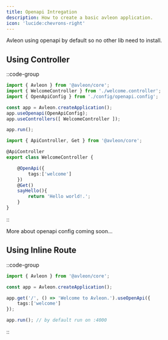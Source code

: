 ```yaml
---
title: Openapi Intregation
description: How to create a basic avleon application.
icon: 'lucide:chevrons-right'
---
```


Avleon using openapi by default so no other lib need to install.

## Using Controller

::code-group
```ts [app.ts]
import { Avleon } from '@avleon/core';
import { WelcomeController } from './welcome.controller';
import { OpenApiConfig } from './config/openapi.config';

const app = Avleon.createApplication();
app.useOpenapi(OpenApiConfig);
app.useControllers([ WelcomeController ]);

app.run();
```

```ts [controllers/welcome.controller.ts]
import { ApiController, Get } from '@avleon/core';

@ApiController
export class WelcomeController {

    @OpenApi({
        tags:['welcome']
    })
    @Get()
    sayHello(){
        return 'Hello world!.';
    }
}
```
::

More about openapi config coming soon...

## Using Inline Route
::code-group
```ts [app.ts]
import { Avleon } from '@avleon/core';

const app = Avleon.createApplication();

app.get('/', () => 'Welcome to Avleon.').useOpenApi({
    tags:['welcome']
});

app.run(); // by default run on :4000
```
::

